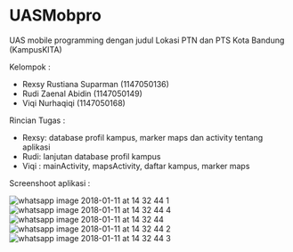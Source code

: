 # UASMobpro
UAS mobile programming dengan judul Lokasi PTN dan PTS Kota Bandung (KampusKITA)

Kelompok : 
- Rexsy Rustiana Suparman (1147050136)
- Rudi Zaenal Abidin (1147050149)
- Viqi Nurhaqiqi (1147050168)

Rincian Tugas : 
- Rexsy: database profil kampus, marker maps dan activity tentang aplikasi
- Rudi: lanjutan database profil kampus
- Viqi : mainActivity, mapsActivity, daftar kampus, marker maps

Screenshoot aplikasi :
 
![whatsapp image 2018-01-11 at 14 32 44 1](https://user-images.githubusercontent.com/32282290/34855462-6864aa4e-f772-11e7-9677-12567c1c7ba5.jpeg)
![whatsapp image 2018-01-11 at 14 32 44 4](https://user-images.githubusercontent.com/32282290/34855466-713ee8fa-f772-11e7-891d-a059ede1c7a3.jpeg)
![whatsapp image 2018-01-11 at 14 32 44](https://user-images.githubusercontent.com/32282290/34855467-71739564-f772-11e7-9402-548ffc644ff6.jpeg)
![whatsapp image 2018-01-11 at 14 32 44 2](https://user-images.githubusercontent.com/32282290/34855468-71a5086a-f772-11e7-9bdc-b42f1acd1225.jpeg)
![whatsapp image 2018-01-11 at 14 32 44 3](https://user-images.githubusercontent.com/32282290/34855469-71e8e332-f772-11e7-9577-33a4aeee0fbb.jpeg)
